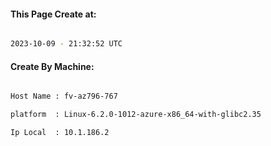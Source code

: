 
   
#### This Page Create at:

```bash

2023-10-09 - 21:32:52 UTC

```

#### Create By Machine:

```bash

Host Name : fv-az796-767

platform  : Linux-6.2.0-1012-azure-x86_64-with-glibc2.35

Ip Local  : 10.1.186.2

```

